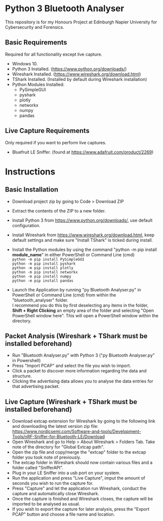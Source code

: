 # Python 3 Bluetooth Analyser

This repository is for my Honours Project at Edinburgh Napier University for Cybersecurity and Forensics.

## Basic Requirements
Required for all functionality except live capture.
- Windows 10.
- Python 3 Installed. (https://www.python.org/downloads/)
- Wireshark Installed. (https://www.wireshark.org/download.html)
- TShark Installed. (Installed by default during Wireshark installation)
- Python Modules Installed:
    - PySimpleGUI
    - pyshark
    - plotly
    - networkx
    - numpy
    - pandas

## Live Capture Requirements
Only required if you want to perform live captures.
- Bluefruit LE Sniffer. (found at https://www.adafruit.com/product/2269)

# Instructions

## Basic Installation
- Download project zip by going to Code > Download ZIP
- Extract the contents of the ZIP to a new folder.
- Install Python 3 from https://www.python.org/downloads/, use default configuration.
- Install Wireshark from https://www.wireshark.org/download.html, keep default settings and make sure "Install TShark" is ticked during install.
- Install the Python modules by using the command "python -m pip install **module_name**" in either PowerShell or Command Line (cmd)
  <br>`python -m pip install PySimpleGUI`
  <br>`python -m pip install pyshark`
  <br>`python -m pip install plotly`
  <br>`python -m pip install networkx`
  <br>`python -m pip install numpy`
  <br>`python -m pip install pandas`

- Launch the Application by running "py Bluetooth Analyser.py" in PowerShell or Command Line (cmd) from within the "bluetooth_analyser" folder.
<br>I recommend you do this by first deselecting any items in the folder, **Shift + Right Clicking** an empty area of the folder and selecting "Open PowerShell window here". This will open a PowerShell window within the directory.

## Packet Analysis (Wireshark + TShark must be installed beforehand)
- Run "Bluetooth Analyser.py" with Python 3 ("py Bluetooth Analyser.py" in Powershell)
- Press "Import PCAP" and select the file you wish to import.
- Click a packet to discover more information regarding the data and structure.
- Clicking the advertising data allows you to analyse the data entries for that advertising packet.

## Live Capture (Wireshark + TShark must be installed beforehand)
- Download extcap extension for Wireshark by going to the following link and downloading the latest version zip file: https://www.nordicsemi.com/Software-and-tools/Development-Tools/nRF-Sniffer-for-Bluetooth-LE/Download
- Open Wireshark and go to Help > About Wireshark > Folders Tab. Take note of the directory for "Global Extcap path".
- Open the zip file and copy/merge the "extcap" folder to the extcap folder you took note of previously.
- The extcap folder in Wireshark should now contain various files and a folder called "SnifferAPI".
- Plug in your LE Sniffer into a usb port on your system.
- Run the application and press "Live Capture", imput the amount of seconds you wish to run the capture for.
- Press "Capture" and let the application run Wireshark, conduct the capture and automatically close Wireshark.
- Once the capture is finished and Wireshark closes, the capture will be imported to be analysed as usual.
- If you wish to export the capture for later analysis, press the "Export PCAP" button and choose a file name and location.